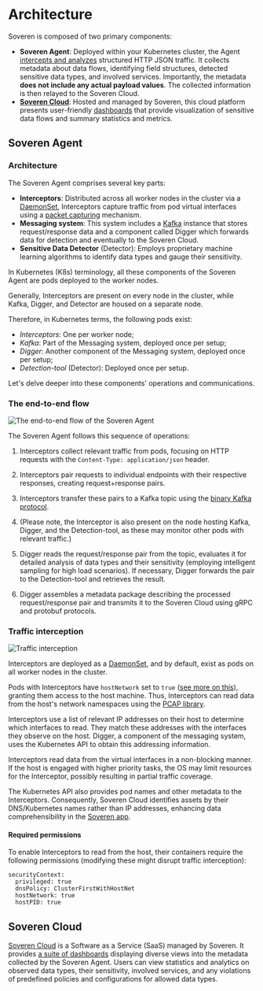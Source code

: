 # Architecture

Soveren is composed of two primary components:

* **Soveren Agent**: Deployed within your Kubernetes cluster, the Agent [intercepts and analyzes](../../getting-started/quick-start/) structured HTTP JSON traffic. It collects metadata about data flows, identifying field structures, detected sensitive data types, and involved services. Importantly, the metadata **does not include any actual payload values**. The collected information is then relayed to the Soveren Cloud.
* [**Soveren Cloud**](https://app.soveren.io/): Hosted and managed by Soveren, this cloud platform presents user-friendly [dashboards](../../user-guide/overview/) that provide visualization of sensitive data flows and summary statistics and metrics.

## Soveren Agent

### Architecture

The Soveren Agent comprises several key parts:

* **Interceptors**: Distributed across all worker nodes in the cluster via a [DaemonSet](https://kubernetes.io/docs/concepts/workloads/controllers/daemonset/), Interceptors capture traffic from pod virtual interfaces using a [packet capturing](https://www.tcpdump.org/) mechanism.
* **Messaging system**: This system includes a [Kafka](https://kafka.apache.org/) instance that stores request/response data and a component called Digger which forwards data for detection and eventually to the Soveren Cloud.
* **Sensitive Data Detector** (Detector): Employs proprietary machine learning algorithms to identify data types and gauge their sensitivity.

In Kubernetes (K8s) terminology, all these components of the Soveren Agent are pods deployed to the worker nodes.

Generally, Interceptors are present on every node in the cluster, while Kafka, Digger, and Detector are housed on a separate node.

Therefore, in Kubernetes terms, the following pods exist:

* _Interceptors_: One per worker node;
* _Kafka_: Part of the Messaging system, deployed once per setup;
* _Digger_: Another component of the Messaging system, deployed once per setup;
* _Detection-tool_ (Detector): Deployed once per setup.

Let's delve deeper into these components' operations and communications.

### The end-to-end flow

![The end-to-end flow of the Soveren Agent](../../img/architecture/agent-flow.png "The end-to-end flow of the Soveren Agent")

The Soveren Agent follows this sequence of operations:

1. Interceptors collect relevant traffic from pods, focusing on HTTP requests with the `Content-Type: application/json` header.

2. Interceptors pair requests to individual endpoints with their respective responses, creating request+response pairs.

3. Interceptors transfer these pairs to a Kafka topic using the [binary Kafka protocol](https://kafka.apache.org/protocol.html).

4. (Please note, the Interceptor is also present on the node hosting Kafka, Digger, and the Detection-tool, as these may monitor other pods with relevant traffic.)

5. Digger reads the request/response pair from the topic, evaluates it for detailed analysis of data types and their sensitivity (employing intelligent sampling for high load scenarios). If necessary, Digger forwards the pair to the Detection-tool and retrieves the result.

6. Digger assembles a metadata package describing the processed request/response pair and transmits it to the Soveren Cloud using gRPC and protobuf protocols.

### Traffic interception

![Traffic interception](../../img/architecture/interception.png "Traffic interception")

Interceptors are deployed as a [DaemonSet](https://kubernetes.io/docs/concepts/workloads/controllers/daemonset/), and by default, exist as pods on all worker nodes in the cluster.

Pods with Interceptors have `hostNetwork` set to `true` ([see more on this](#required-permissions)), granting them access to the host machine. Thus, Interceptors can read data from the host's network namespaces using the [PCAP library](https://www.tcpdump.org/).

Interceptors use a list of relevant IP addresses on their host to determine which interfaces to read. They match these addresses with the interfaces they observe on the host. Digger, a component of the messaging system, uses the Kubernetes API to obtain this addressing information.

Interceptors read data from the virtual interfaces in a non-blocking manner. If the host is engaged with higher priority tasks, the OS may limit resources for the Interceptor, possibly resulting in partial traffic coverage.

The Kubernetes API also provides pod names and other metadata to the Interceptors. Consequently, Soveren Cloud identifies assets by their DNS/Kubernetes names rather than IP addresses, enhancing data comprehensibility in the [Soveren app](https://app.soveren.io/).

#### Required permissions

To enable Interceptors to read from the host, their containers require the following permissions (modifying these might disrupt traffic interception):

```shell
securityContext:
  privileged: true
  dnsPolicy: ClusterFirstWithHostNet
  hostNetwork: true
  hostPID: true
```

## Soveren Cloud

[Soveren Cloud](https://app.soveren.io/) is a Software as a Service (SaaS) managed by Soveren. It provides [a suite of dashboards](../../user-guide/overview/) displaying diverse views into the metadata collected by the Soveren Agent. Users can view statistics and analytics on observed data types, their sensitivity, involved services, and any violations of predefined policies and configurations for allowed data types.
